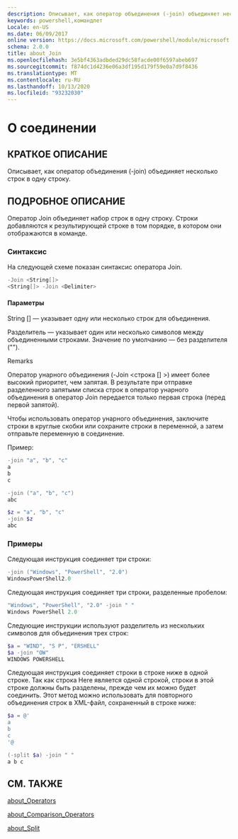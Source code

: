 ```yaml
---
description: Описывает, как оператор объединения (-join) объединяет несколько строк в одну строку.
keywords: powershell,командлет
Locale: en-US
ms.date: 06/09/2017
online version: https://docs.microsoft.com/powershell/module/microsoft.powershell.core/about/about_join?view=powershell-5.1&WT.mc_id=ps-gethelp
schema: 2.0.0
title: about_Join
ms.openlocfilehash: 3e5bf4363adbded29dc58facde00f6597abeb697
ms.sourcegitcommit: f874dc1d4236e06a3df195d179f59e0a7d9f8436
ms.translationtype: MT
ms.contentlocale: ru-RU
ms.lasthandoff: 10/13/2020
ms.locfileid: "93232030"
---
```

# <a name="about-join"></a>О соединении

## <a name="short-description"></a>КРАТКОЕ ОПИСАНИЕ

Описывает, как оператор объединения (-join) объединяет несколько строк в одну строку.

## <a name="long-description"></a>ПОДРОБНОЕ ОПИСАНИЕ

Оператор Join объединяет набор строк в одну строку. Строки добавляются к результирующей строке в том порядке, в котором они отображаются в команде.

### <a name="syntax"></a>Синтаксис

На следующей схеме показан синтаксис оператора Join.

```powershell
-Join <String[]>
<String[]> -Join <Delimiter>
```

#### <a name="parameters"></a>Параметры

String [] — указывает одну или несколько строк для объединения.

Разделитель — указывает один или несколько символов между объединенными строками. Значение по умолчанию — без разделителя ("").

Remarks

Оператор унарного объединения (-Join <строка [] >) имеет более высокий приоритет, чем запятая. В результате при отправке разделенного запятыми списка строк в оператор унарного объединения в оператор Join передается только первая строка (перед первой запятой).

Чтобы использовать оператор унарного объединения, заключите строки в круглые скобки или сохраните строки в переменной, а затем отправьте переменную в соединение.

Пример:

```powershell
-join "a", "b", "c"
a
b
c

-join ("a", "b", "c")
abc

$z = "a", "b", "c"
-join $z
abc
```

### <a name="examples"></a>Примеры

Следующая инструкция соединяет три строки:

```powershell
-join ("Windows", "PowerShell", "2.0")
WindowsPowerShell2.0
```

Следующая инструкция соединяет три строки, разделенные пробелом:

```powershell
"Windows", "PowerShell", "2.0" -join " "
Windows PowerShell 2.0
```

Следующие инструкции используют разделитель из нескольких символов для объединения трех строк:

```powershell
$a = "WIND", "S P", "ERSHELL"
$a -join "OW"
WINDOWS POWERSHELL
```

Следующая инструкция соединяет строки в строке ниже в одной строке. Так как строка Here является одной строкой, строки в этой строке должны быть разделены, прежде чем их можно будет соединить. Этот метод можно использовать для повторного объединения строк в XML-файл, сохраненный в строке ниже:

```powershell
$a = @'
a
b
c
'@

(-split $a) -join " "
a b c
```

## <a name="see-also"></a>СМ. ТАКЖЕ

[about_Operators](about_Operators.md)

[about_Comparison_Operators](about_Comparison_Operators.md)

[about_Split](about_Split.md)
